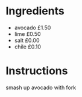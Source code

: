 # Ingredients
- avocado £1.50  
- lime  £0.50
- salt  £0.00
- chile £0.10 
# Instructions
smash up avocado with fork
